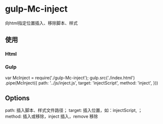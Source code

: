 # gulp-Mc-inject

向html指定位置插入、移除脚本、样式

## 使用
### Html
  <!--start:injectScript--><!--end:injectScript-->
### Gulp
  var McInject = require('./gulp-Mc-inject');
  gulp.src('./index.html')
    .pipe(McInject({
      path: '../js/inject.js',
      target: 'injectScript',
      method: 'inject',
    }))
    
## Options
  path: 插入脚本、样式文件路径；
  target: 插入位置，如：injectScript, <!--start:injectScript--><!--end:injectScript-->；
  method: 插入或移除，inject 插入，remove 移除
  
